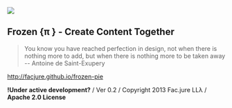 <img src="https://secure.travis-ci.org/Facjure/frozen-pie.png?branch=master" style="max-width:100%;">

## Frozen &#123;&pi; &#125; - Create Content Together

> You know you have reached perfection in design, not when there is nothing more to add, but when there is nothing more to be taken away -- Antoine de Saint-Exupery

http://facjure.github.io/frozen-pie

**!Under active development?** / Ver 0.2 / Copyright 2013 Fac.jure LL&#955; / **Apache 2.0 License**
